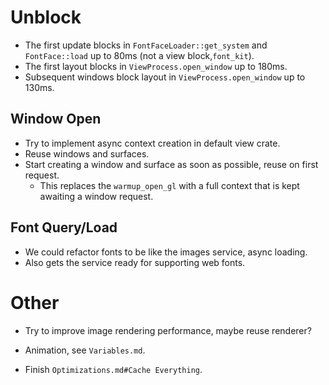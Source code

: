 # Unblock

* The first update blocks in `FontFaceLoader::get_system` and `FontFace::load` up to 80ms (not a view block,`font_kit`).
* The first layout blocks in `ViewProcess.open_window` up to 180ms.
* Subsequent windows block layout in `ViewProcess.open_window` up to 130ms.

## Window Open

* Try to implement async context creation in default view crate.
* Reuse windows and surfaces.
* Start creating a window and surface as soon as possible, reuse on first request.
    - This replaces the `warmup_open_gl` with a full context that is kept awaiting a window request.

## Font Query/Load

* We could refactor fonts to be like the images service, async loading.
* Also gets the service ready for supporting web fonts.

# Other

* Try to improve image rendering performance, maybe reuse renderer?

* Animation, see `Variables.md`.
* Finish `Optimizations.md#Cache Everything`.